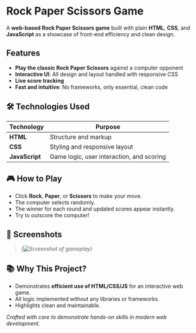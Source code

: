 # Rock Paper Scissors Game

A **web-based Rock Paper Scissors game** built with plain **HTML**, **CSS**, and **JavaScript** as a showcase of front-end efficiency and clean design.

## Features

- **Play the classic Rock Paper Scissors** against a computer opponent
- **Interactive UI**: All design and layout handled with responsive CSS
- **Live score tracking**
- **Fast and intuitive**: No frameworks, only essential, clean code

## 🛠️ Technologies Used

| Technology | Purpose                               |
|------------|---------------------------------------|
| **HTML**   | Structure and markup                  |
| **CSS**    | Styling and responsive layout         |
| **JavaScript** | Game logic, user interaction, and scoring |

## 🎮 How to Play

- Click **Rock**, **Paper**, or **Scissors** to make your move.
- The computer selects randomly.
- The winner for each round and updated scores appear instantly.
- Try to outscore the computer!

## 📸 Screenshots

> *(![Screenshot of gameplay](output.png))*

## 📚 Why This Project?

- Demonstrates **efficient use of HTML/CSS/JS** for an interactive web game.
- All logic implemented without any libraries or frameworks.
- Highlights clean and maintainable.

*Crafted with care to demonstrate hands-on skills in modern web development.*
